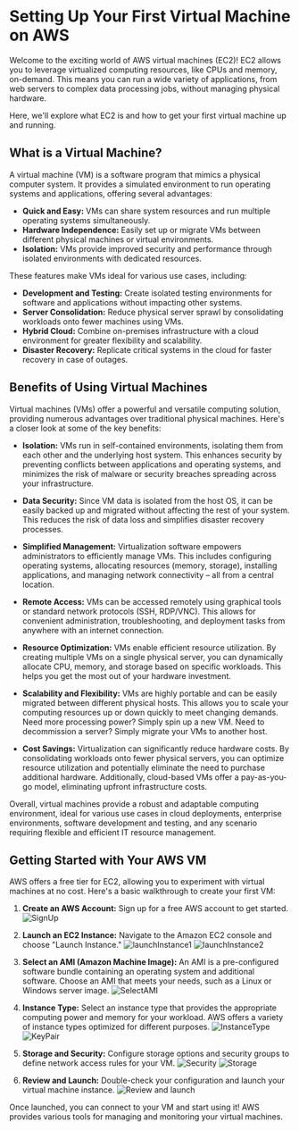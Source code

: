 # Setting Up Your First Virtual Machine on AWS

Welcome to the exciting world of AWS virtual machines (EC2)! EC2 allows you to leverage virtualized computing resources, like CPUs and memory, on-demand. This means you can run a wide variety of applications, from web servers to complex data processing jobs, without managing physical hardware. 

Here, we'll explore what EC2 is and how to get your first virtual machine up and running.

## What is a Virtual Machine?

A virtual machine (VM) is a software program that mimics a physical computer system. It provides a simulated environment to run operating systems and applications, offering several advantages:

* **Quick and Easy:** VMs can share system resources and run multiple operating systems simultaneously.
* **Hardware Independence:** Easily set up or migrate VMs between different physical machines or virtual environments.
* **Isolation:** VMs provide improved security and performance through isolated environments with dedicated resources.

These features make VMs ideal for various use cases, including:

* **Development and Testing:** Create isolated testing environments for software and applications without impacting other systems.
* **Server Consolidation:** Reduce physical server sprawl by consolidating workloads onto fewer machines using VMs.
* **Hybrid Cloud:** Combine on-premises infrastructure with a cloud environment for greater flexibility and scalability.
* **Disaster Recovery:** Replicate critical systems in the cloud for faster recovery in case of outages.

## Benefits of Using Virtual Machines

Virtual machines (VMs) offer a powerful and versatile computing solution, providing numerous advantages over traditional physical machines. Here's a closer look at some of the key benefits:

* **Isolation:** VMs run in self-contained environments, isolating them from each other and the underlying host system. This enhances security by preventing conflicts between applications and operating systems, and minimizes the risk of malware or security breaches spreading across your infrastructure.

* **Data Security:**  Since VM data is isolated from the host OS, it can be easily backed up and migrated without affecting the rest of your system. This reduces the risk of data loss and simplifies disaster recovery processes.

* **Simplified Management:**  Virtualization software empowers administrators to efficiently manage VMs. This includes configuring operating systems, allocating resources (memory, storage), installing applications, and managing network connectivity – all from a central location.

* **Remote Access:**  VMs can be accessed remotely using graphical tools or standard network protocols (SSH, RDP/VNC). This allows for convenient administration, troubleshooting, and deployment tasks from anywhere with an internet connection. 

* **Resource Optimization:**  VMs enable efficient resource utilization. By creating multiple VMs on a single physical server, you can dynamically allocate CPU, memory, and storage based on specific workloads. This helps you get the most out of your hardware investment.

* **Scalability and Flexibility:** VMs are highly portable and can be easily migrated between different physical hosts. This allows you to scale your computing resources up or down quickly to meet changing demands. Need more processing power? Simply spin up a new VM. Need to decommission a server? Simply migrate your VMs to another host.

* **Cost Savings:**  Virtualization can significantly reduce hardware costs. By consolidating workloads onto fewer physical servers, you can optimize resource utilization and potentially eliminate the need to purchase additional hardware. Additionally, cloud-based VMs offer a pay-as-you-go model, eliminating upfront infrastructure costs.

Overall, virtual machines provide a robust and adaptable computing environment, ideal for various use cases in cloud deployments, enterprise environments, software development and testing, and any scenario requiring flexible and efficient IT resource management.


## Getting Started with Your AWS VM

AWS offers a free tier for EC2, allowing you to experiment with virtual machines at no cost. Here's a basic walkthrough to create your first VM:

1. **Create an AWS Account:** Sign up for a free AWS account to get started.
![SignUp](./Assets/aws1.png)

2. **Launch an EC2 Instance:**  Navigate to the Amazon EC2 console and choose "Launch Instance."
![launchInstance1](./Assets/aws2_launch_instance.png)
![launchInstance2](./Assets/aws2_launch_instance2.png)

3. **Select an AMI (Amazon Machine Image):** An AMI is a pre-configured software bundle containing an operating system and additional software. Choose an AMI that meets your needs, such as a Linux or Windows server image.
![SelectAMI](./Assets/aws3_AMI.jpg)

4. **Instance Type:** Select an instance type that provides the appropriate computing power and memory for your workload. AWS offers a variety of instance types optimized for different purposes.
![InstanceType](./Assets/aws4_Instance_type.png)
![KeyPair](./Assets/aws4_key_pair.png)

5. **Storage and Security:** Configure storage options and security groups to define network access rules for your VM.
![Security](./Assets/aws5_security.jpg)
![Storage](./Assets/aws5_storage.jpg)

6. **Review and Launch:** Double-check your configuration and launch your virtual machine instance.
![Review and launch](./Assets/aws6_review_and_launch.png)

Once launched, you can connect to your VM and start using it! AWS provides various tools for managing and monitoring your virtual machines.


